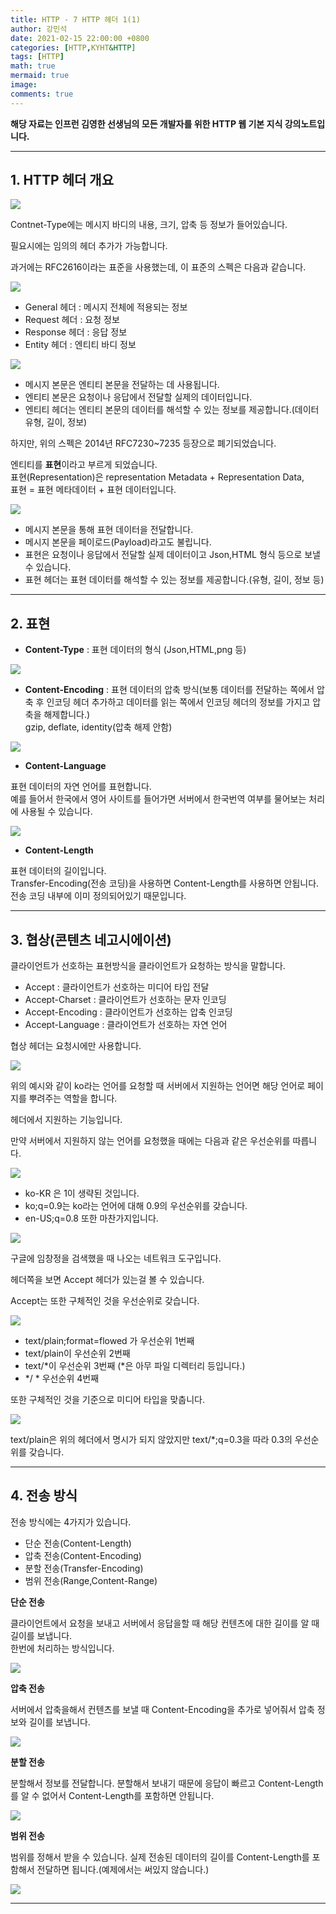 ```yaml
---
title: HTTP - 7 HTTP 헤더 1(1)
author: 강민석
date: 2021-02-15 22:00:00 +0800
categories: [HTTP,KYHT&HTTP]
tags: [HTTP]
math: true
mermaid: true
image: 
comments: true
---
```


**해당 자료는 인프런 김영한 선생님의 모든 개발자를 위한 HTTP 웹 기본 지식 강의노트입니다.**

-----  

## **1. HTTP 헤더 개요** ##

![](/assets/img/sample/HTTP/kyh/07/HTTP.JPG)  

Contnet-Type에는 메시지 바디의 내용, 크기, 압축 등 정보가 들어있습니다.

필요시에는 임의의 헤더 추가가 가능합니다.

과거에는 RFC2616이라는 표준을 사용했는데, 이 표준의 스펙은 다음과 같습니다.

![](/assets/img/sample/HTTP/kyh/07/2616.JPG)  

- General 헤더 : 메시지 전체에 적용되는 정보
- Request 헤더 : 요청 정보
- Response 헤더 : 응답 정보
- Entity 헤더 : 엔티티 바디 정보

![](/assets/img/sample/HTTP/kyh/07/26161.JPG)  

- 메시지 본문은 엔티티 본문을 전달하는 데 사용됩니다.
- 엔티티 본문은 요청이나 응답에서 전달할 실제의 데이터입니다.
- 엔티티 헤더는 엔티티 본문의 데이터를 해석할 수 있는 정보를 제공합니다.(데이터 유형, 길이, 정보)

하지만, 위의 스펙은 2014년 RFC7230~7235 등장으로 폐기되었습니다.

엔티티를 **표현**이라고 부르게 되었습니다.  
표현(Representation)은 representation Metadata + Representation Data,  
표현 = 표현 메타데이터 + 표현 데이터입니다.  

![](/assets/img/sample/HTTP/kyh/07/data.JPG)  

- 메시지 본문을 통해 표현 데이터을 전달합니다.
- 메시지 본문을 페이로드(Payload)라고도 불립니다.
- 표현은 요청이나 응답에서 전달할 실제 데이터이고 Json,HTML 형식 등으로 보낼 수 있습니다.
- 표현 헤더는 표현 데이터를 해석할 수 있는 정보를 제공합니다.(유형, 길이, 정보 등)

-----  

## **2. 표현** ##

- **Content-Type** : 표현 데이터의 형식 (Json,HTML,png 등)

![](/assets/img/sample/HTTP/kyh/07/ct.JPG)  

- **Content-Encoding** : 표현 데이터의 압축 방식(보통 데이터를 전달하는 쪽에서 압축 후 인코딩 헤더 추가하고 데이터를 읽는 쪽에서 인코딩 헤더의 정보를 가지고 압축을 해제합니다.)  
gzip, deflate, identity(압축 해제 안함)

![](/assets/img/sample/HTTP/kyh/07/ce.JPG)  

- **Content-Language**

표현 데이터의 자연 언어를 표현합니다.  
예를 들어서 한국에서 영어 사이트를 들어가면 서버에서 한국번역 여부를 물어보는 처리에 사용될 수 있습니다.  

![](/assets/img/sample/HTTP/kyh/07/cl.JPG)  

- **Content-Length**

표현 데이터의 길이입니다.  
Transfer-Encoding(전송 코딩)을 사용하면 Content-Length를 사용하면 안됩니다. 전송 코딩 내부에 이미 정의되어있기 때문입니다.  

-----  

## **3. 협상(콘텐츠 네고시에이션)** ##

클라이언트가 선호하는 표현방식을 클라이언트가 요청하는 방식을 말합니다.  

- Accept : 클라이언트가 선호하는 미디어 타입 전달
- Accept-Charset : 클라이언트가 선호하는 문자 인코딩
- Accept-Encoding : 클라이언트가 선호하는 압축 인코딩
- Accept-Language : 클라이언트가 선호하는 자연 언어

협상 헤더는 요청시에만 사용합니다.

![](/assets/img/sample/HTTP/kyh/07/ac.JPG)  

위의 예시와 같이 ko라는 언어를 요청할 때 서버에서 지원하는 언어면 해당 언어로 페이지를 뿌려주는 역할을 합니다.

헤더에서 지원하는 기능입니다.

만약 서버에서 지원하지 않는 언어를 요청했을 때에는 다음과 같은 우선순위를 따릅니다.  

![](/assets/img/sample/HTTP/kyh/07/ac2.JPG)  

- ko-KR 은 1이 생략된 것입니다.
- ko;q=0.9는 ko라는 언어에 대해 0.9의 우선순위를 갖습니다.
- en-US;q=0.8 또한 마찬가지입니다.

![](/assets/img/sample/HTTP/kyh/07/ac3.JPG)  

구글에 임창정을 검색했을 때 나오는 네트워크 도구입니다.

헤더쪽을 보면 Accept 헤더가 있는걸 볼 수 있습니다.  

Accept는 또한 구체적인 것을 우선순위로 갖습니다.

![](/assets/img/sample/HTTP/kyh/07/ac4.JPG)  

- text/plain;format=flowed 가 우선순위 1번째
- text/plain이 우선순위 2번째
- text/*이 우선순위 3번째  (*은 아무 파일 디렉터리 등입니다.)
-  */ * 우선순위 4번째

또한 구체적인 것을 기준으로 미디어 타입을 맞춥니다.

![](/assets/img/sample/HTTP/kyh/07/ac5.JPG)  

text/plain은 위의 헤더에서 명시가 되지 않았지만 text/*;q=0.3을 따라 0.3의 우선순위를 갖습니다.  


-----

## **4. 전송 방식** ##

전송 방식에는 4가지가 있습니다.  
- 단순 전송(Content-Length)
- 압축 전송(Content-Encoding)
- 분할 전송(Transfer-Encoding)
- 범위 전송(Range,Content-Range)

**단순 전송**

클라이언트에서 요청을 보내고 서버에서 응답을할 때 해당 컨텐츠에 대한 길이를 알 때 길이를 보냅니다.  
한번에 처리하는 방식입니다.

![](/assets/img/sample/HTTP/kyh/07/dr.JPG)  

**압축 전송**

서버에서 압축을해서 컨텐츠를 보낼 때 Content-Encoding을 추가로 넣어줘서 압축 정보와 길이를 보냅니다.  

![](/assets/img/sample/HTTP/kyh/07/ce2.JPG)  

**분할 전송**

분할해서 정보를 전달합니다. 
분할해서 보내기 때문에 응답이 빠르고 Content-Length를 알 수 없어서 Content-Length를 포함하면 안됩니다.  

![](/assets/img/sample/HTTP/kyh/07/tc.JPG)  

**범위 전송**

범위를 정해서 받을 수 있습니다. 실제 전송된 데이터의 길이를 Content-Length를 포함해서 전달하면 됩니다.(예제에서는 써있지 않습니다.)

![](/assets/img/sample/HTTP/kyh/07/r.JPG)  

------
